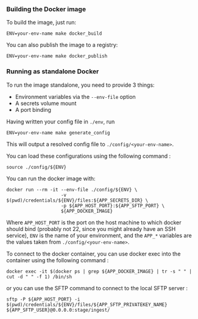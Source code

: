 
### Building the Docker image

To build the image, just run:

```shell
ENV=your-env-name make docker_build
```

You can also publish the image to a registry:

```shell
ENV=your-env-name make docker_publish
```


### Running as standalone Docker
To run the image standalone, you need to provide 3 things:

- Environment variables via the `--env-file` option
- A secrets volume mount
- A port binding

Having written your config file in `./env`, run

```shell
ENV=your-env-name make generate_config
```

This will output a resolved config file to `./config/<your-env-name>`.

You can load these configurations using the following command :
```shell
source ./config/${ENV}
```

You can run the docker image with:

```shell
docker run --rm -it --env-file ./config/${ENV} \
                    -v $(pwd)/credentials/${ENV}/files:${APP_SECRETS_DIR} \
                    -p ${APP_HOST_PORT}:${APP_SFTP_PORT} \
                    ${APP_DOCKER_IMAGE}
```

Where `APP_HOST_PORT` is the port on the host machine to which docker should bind (probably not 22, since you might already have an SSH service), `ENV` is the name of your environment, and the `APP_*` variables are the values taken from `./config/<your-env-name>`.


To connect to the docker container, you can use docker exec into the container using the following command :
```shell
docker exec -it $(docker ps | grep ${APP_DOCKER_IMAGE} | tr -s " " | cut -d " " -f 1) /bin/sh
```
or you can use the SFTP command to connect to the local SFTP server :
```shell
sftp -P ${APP_HOST_PORT} -i $(pwd)/credentials/${ENV}/files/${APP_SFTP_PRIVATEKEY_NAME} ${APP_SFTP_USER}@0.0.0.0:stage/ingest/
```
